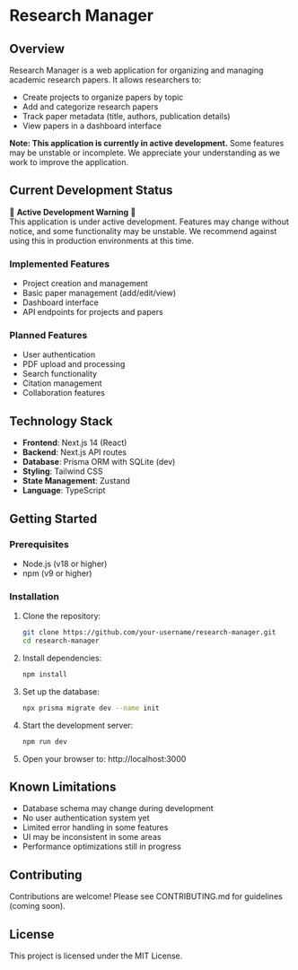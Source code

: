 # Research Manager

## Overview
Research Manager is a web application for organizing and managing academic research papers. It allows researchers to:
- Create projects to organize papers by topic
- Add and categorize research papers
- Track paper metadata (title, authors, publication details)
- View papers in a dashboard interface

**Note: This application is currently in active development.** Some features may be unstable or incomplete. We appreciate your understanding as we work to improve the application.

## Current Development Status
🚧 **Active Development Warning** 🚧  
This application is under active development. Features may change without notice, and some functionality may be unstable. We recommend against using this in production environments at this time.

### Implemented Features
- Project creation and management
- Basic paper management (add/edit/view)
- Dashboard interface
- API endpoints for projects and papers

### Planned Features
- User authentication
- PDF upload and processing
- Search functionality
- Citation management
- Collaboration features

## Technology Stack
- **Frontend**: Next.js 14 (React)
- **Backend**: Next.js API routes
- **Database**: Prisma ORM with SQLite (dev)
- **Styling**: Tailwind CSS
- **State Management**: Zustand
- **Language**: TypeScript

## Getting Started

### Prerequisites
- Node.js (v18 or higher)
- npm (v9 or higher)

### Installation
1. Clone the repository:
   ```bash
   git clone https://github.com/your-username/research-manager.git
   cd research-manager
   ```

2. Install dependencies:
   ```bash
   npm install
   ```

3. Set up the database:
   ```bash
   npx prisma migrate dev --name init
   ```

4. Start the development server:
   ```bash
   npm run dev
   ```

5. Open your browser to: http://localhost:3000

## Known Limitations
- Database schema may change during development
- No user authentication system yet
- Limited error handling in some features
- UI may be inconsistent in some areas
- Performance optimizations still in progress

## Contributing
Contributions are welcome! Please see CONTRIBUTING.md for guidelines (coming soon).

## License
This project is licensed under the MIT License.
